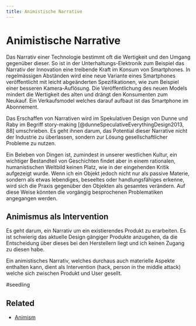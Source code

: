 ```yaml
---
title: Animistische Narrative
---
```

# Animistische Narrative
Das Narrativ einer Technologie bestimmt oft die Wertigkeit und den Umgang gegenüber dieser. So ist in der Unterhaltungs-Elektronik zum Beispiel das Narrativ der Innovation eine treibende Kraft im Konsum von Smartphones. In regelmässigen Abständen wird eine neue Variante eines Smartphones veröffentlicht mit leicht abgeänderten Spezifikationen, wie zum Beispiel einer besseren Kamera-Auflösung. Die Veröffentlichung des neuen Models mindert die Wertigkeit des alten und drängt den Konsumenten zum Neukauf. Ein Verkaufsmodel welches darauf aufbaut ist das Smartphone im Abonnement.

Das Erschaffen von Narrativen wird im Spekulativen Design von Dunne und Raby im Begriff story-making [@dunneSpeculativeEverythingDesign2013, 88] umschrieben. Es geht ihnen darum, das Potential dieser Narrative nicht der Industrie zu überlassen, sondern zur Lösung gesellschaftlicher Probleme zu nutzen.

Ein Beleben von Dingen ist, zumindest in unserer westlichen Kultur, ein wichtiger Bestandteil von Geschichten findet aber in einem rationalen, humanistischen Weltbild keinen Platz, wie in der eingehenden Kritik aufgezeigt wurde. Wenn ich ein Objekt jedoch nicht nur als passive Materie, sondern als etwas lebendiges, beseeltes oder handlungsfähiges erkenne, wird sich die Praxis gegenüber den Objekten als gesamtes verändern. Auf diese Weise könnten die vorgängig besprochenen Problematiken angegangen werden.

## Animismus als Intervention
Es geht darum, ein Narrativ um ein existierendes Produkt zu erarbeiten. Es ist schwierig das aktuelle Design gängiger Produkte anzugehen, da die Entscheidung über dieses bei den Herstellern liegt und ich keinen Zugang zu diesen habe.

Ein animistisches Narrativ, welches durchaus auch materielle Aspekte enthalten kann, dient als Intervention (hack, person in the middle attack) welche sich zwischen Produkt und User gesellt.

#seedling 

## Related
- [Animism](topics/Animism.md)